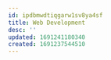 ```yaml
---
id: ipdbmwdtiqgarw1sv8ya4sf
title: Web Development
desc: ''
updated: 1691241180340
created: 1691237544510
---
```

